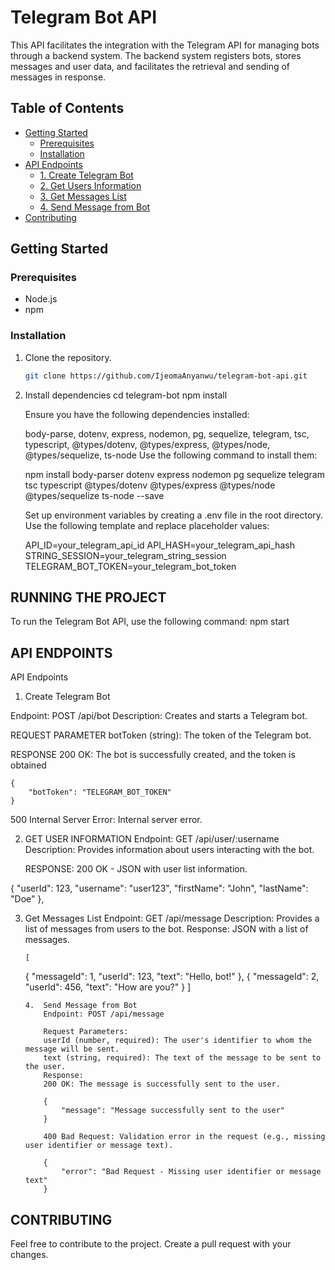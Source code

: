 # Telegram Bot API

This API facilitates the integration with the Telegram API for managing bots through a backend system. The backend system registers bots, stores messages and user data, and facilitates the retrieval and sending of messages in response.

## Table of Contents

- [Getting Started](#getting-started)
  - [Prerequisites](#prerequisites)
  - [Installation](#installation)
- [API Endpoints](#api-endpoints)
  - [1. Create Telegram Bot](#1-create-telegram-bot)
  - [2. Get Users Information](#2-get-users-information)
  - [3. Get Messages List](#3-get-messages-list)
  - [4. Send Message from Bot](#4-send-message-from-bot)
- [Contributing](#contributing)

## Getting Started

### Prerequisites

- Node.js
- npm

### Installation

1. Clone the repository.
   ```bash
   git clone https://github.com/IjeomaAnyanwu/telegram-bot-api.git
   ```
2. Install dependencies
   cd telegram-bot
   npm install

   Ensure you have the following dependencies installed:

   body-parse, dotenv, express, nodemon, pg, sequelize, telegram, tsc, typescript, @types/dotenv, @types/express, @types/node, @types/sequelize, ts-node
   Use the following command to install them:

   npm install body-parser dotenv express nodemon pg sequelize telegram tsc typescript @types/dotenv @types/express @types/node @types/sequelize ts-node --save

   Set up environment variables by creating a .env file in the root directory. Use the following template and replace placeholder values:

   API_ID=your_telegram_api_id
   API_HASH=your_telegram_api_hash
   STRING_SESSION=your_telegram_string_session
   TELEGRAM_BOT_TOKEN=your_telegram_bot_token

## RUNNING THE PROJECT

To run the Telegram Bot API, use the following command:
npm start

## API ENDPOINTS

API Endpoints

1. Create Telegram Bot

Endpoint: POST /api/bot
Description: Creates and starts a Telegram bot.

REQUEST PARAMETER
botToken (string): The token of the Telegram bot.

RESPONSE
200 OK: The bot is successfully created, and the token is obtained

    {
        "botToken": "TELEGRAM_BOT_TOKEN"
    }

500 Internal Server Error: Internal server error.

2. GET USER INFORMATION
   Endpoint: GET /api/user/:username
   Description: Provides information about users interacting with the bot.

   RESPONSE: 200 OK - JSON with user list information.

{
"userId": 123,
"username": "user123",
"firstName": "John",
"lastName": "Doe"
},

3.  Get Messages List
    Endpoint: GET /api/message
    Description: Provides a list of messages from users to the bot.
    Response: JSON with a list of messages.

        [

    {
    "messageId": 1,
    "userId": 123,
    "text": "Hello, bot!"
    },
    {
    "messageId": 2,
    "userId": 456,
    "text": "How are you?"
    }
    ]

        4.  Send Message from Bot
            Endpoint: POST /api/message

            Request Parameters:
            userId (number, required): The user's identifier to whom the message will be sent.
            text (string, required): The text of the message to be sent to the user.
            Response:
            200 OK: The message is successfully sent to the user.

            {
                "message": "Message successfully sent to the user"
            }

            400 Bad Request: Validation error in the request (e.g., missing user identifier or message text).

            {
                "error": "Bad Request - Missing user identifier or message text"
            }

## CONTRIBUTING

Feel free to contribute to the project. Create a pull request with your changes.
